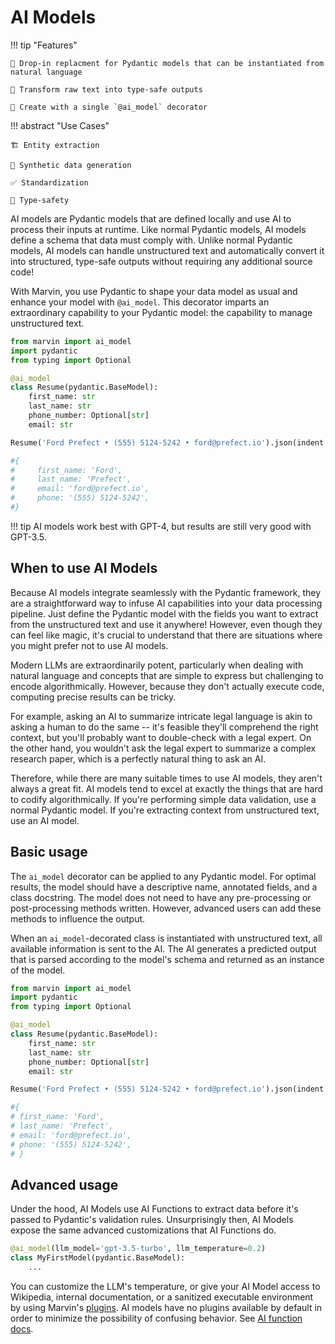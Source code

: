 # AI Models

!!! tip "Features"

    🧱 Drop-in replacment for Pydantic models that can be instantiated from natural language

    🔗 Transform raw text into type-safe outputs

    🎉 Create with a single `@ai_model` decorator

!!! abstract "Use Cases"

    🏗️ Entity extraction

    🧪 Synthetic data generation
    
    ✅ Standardization
    
    🧩 Type-safety


AI models are Pydantic models that are defined locally and use AI to process their inputs at runtime. Like normal Pydantic models, AI models define a schema that data must comply with. Unlike normal Pydantic models, AI models can handle unstructured text and automatically convert it into structured, type-safe outputs without requiring any additional source code!

With Marvin, you use Pydantic to shape your data model as usual and enhance your model with `@ai_model`. This decorator imparts an extraordinary capability to your Pydantic model: the capability to manage unstructured text.

```python hl_lines="5"
from marvin import ai_model
import pydantic
from typing import Optional

@ai_model
class Resume(pydantic.BaseModel):
    first_name: str
    last_name: str
    phone_number: Optional[str]
    email: str

Resume('Ford Prefect • (555) 5124-5242 • ford@prefect.io').json(indent = 2)

#{
#     first_name: 'Ford',
#     last_name: 'Prefect',
#     email: 'ford@prefect.io',
#     phone: '(555) 5124-5242',
#}
```
!!! tip
    AI models work best with GPT-4, but results are still very good with GPT-3.5.

## When to use AI Models

Because AI models integrate seamlessly with the Pydantic framework, they are a straightforward way to infuse AI capabilities into your data processing pipeline. Just define the Pydantic model with the fields you want to extract from the unstructured text and use it anywhere! However, even though they can feel like magic, it's crucial to understand that there are situations where you might prefer not to use AI models.

Modern LLMs are extraordinarily potent, particularly when dealing with natural language and concepts that are simple to express but challenging to encode algorithmically. However, because they don't actually execute code, computing precise results can be tricky. 

For example, asking an AI to summarize intricate legal language is akin to asking a human to do the same -- it's feasible they'll comprehend the right context, but you'll probably want to double-check with a legal expert. On the other hand, you wouldn't ask the legal expert to summarize a complex research paper, which is a perfectly natural thing to ask an AI. 

Therefore, while there are many suitable times to use AI models, they aren't always a great fit. AI models tend to excel at exactly the things that are hard to codify algorithmically. If you're performing simple data validation, use a normal Pydantic model. If you're extracting context from unstructured text, use an AI model.

## Basic usage

The `ai_model` decorator can be applied to any Pydantic model. For optimal results, the model should have a descriptive name, annotated fields, and a class docstring. The model does not need to have any pre-processing or post-processing methods written. However, advanced users can add these methods to influence the output.

When an `ai_model`-decorated class is instantiated with unstructured text, all available information is sent to the AI. The AI generates a predicted output that is parsed according to the model's schema and returned as an instance of the model.

```python hl_lines="5"
from marvin import ai_model
import pydantic
from typing import Optional

@ai_model
class Resume(pydantic.BaseModel):
	first_name: str
	last_name: str
	phone_number: Optional[str]
	email: str

Resume('Ford Prefect • (555) 5124-5242 • ford@prefect.io').json(indent = 2)

#{
# first_name: 'Ford',
# last_name: 'Prefect',
# email: 'ford@prefect.io',
# phone: '(555) 5124-5242',
# }
```


## Advanced usage

Under the hood, AI Models use AI Functions to extract data before it's passed to Pydantic's
validation rules. Unsurprisingly then, AI Models expose the same advanced customizations that AI Functions do. 

```python
@ai_model(llm_model='gpt-3.5-turbo', llm_temperature=0.2)
class MyFirstModel(pydantic.BaseModel):
    ...
```

You can customize the LLM's temperature, or give your AI Model access to Wikipedia, 
internal documentation, or a sanitized executable environment by using Marvin's [plugins](plugins.md). AI models have no plugins available by default in order to minimize the possibility of confusing behavior. See [AI function docs](ai_functions.md). 
